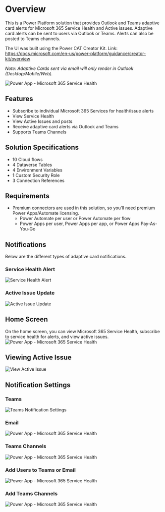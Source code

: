 # Overview
This is a Power Platform solution that provides Outlook and Teams adaptive card alerts for Microsoft 365 Service Health and Active issues. Adaptive card alerts can be sent to users via Outlook or Teams. Alerts can also be posted to Teams channels.

The UI was built using the Power CAT Creator Kit. Link: https://docs.microsoft.com/en-us/power-platform/guidance/creator-kit/overview

*Note: Adaptive Cards sent via email will only render in Outlook (Desktop/Mobile/Web).*

![Power App - Microsoft 365 Service Health](/images/M365_App_Overview.png)

## Features
- Subscribe to individual Microsoft 365 Services for health/issue alerts
- View Service Health
- View Active Issues and posts
- Receive adaptive card alerts via Outlook and Teams
- Supports Teams Channels

## Solution Specifications
- 10 Cloud flows
- 4 Dataverse Tables
- 4 Environment Variables
- 1 Custom Security Role
- 3 Connection References

## Requirements
- Premium connectors are used in this solution, so you'll need premium Power Apps/Automate licensing.
  - Power Automate per user or Power Automate per flow
  - Power Apps per user, Power Apps per app, or Power Apps Pay-As-You-Go

## Notifications
Below are the different types of adaptive card notifications.
### Service Health Alert
![Service Health Alert](/images/M365_Teams_ServiceHealthAlert.png)

### Active Issue Update
![Active Issue Update](/images/M365_Teams_ActiveIssueUpdate.png)

## Home Screen
On the home screen, you can view Microsoft 365 Service Health, subscribe to service health for alerts, and view active issues.
![Power App - Microsoft 365 Service Health](/images/M365_App_Overview.png)

## Viewing Active Issue
![View Active Issue](/images/M365_App_ViewActiveIssue.png)

## Notification Settings
### Teams
![Teams Notification Settings](/images/M365_App_NotificationSettings_Teams.png)

### Email
![Power App - Microsoft 365 Service Health](/images/M365_App_NotificationSettings_Email.png)

### Teams Channels
![Power App - Microsoft 365 Service Health](/images/M365_App_NotificationSettings_TeamsChannels.png)

### Add Users to Teams or Email
![Power App - Microsoft 365 Service Health](/images/M365_App_NotificationSettings_Add_User.png)

### Add Teams Channels
![Power App - Microsoft 365 Service Health](/images/M365_App_NotificationSettings_Add_TeamsChannels.png)
